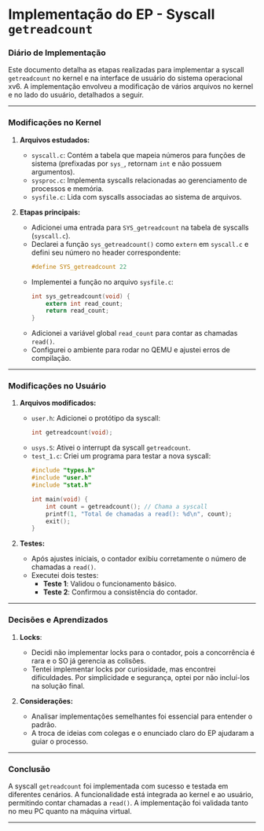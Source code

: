 # Implementação do EP - Syscall `getreadcount`

### **Diário de Implementação**

Este documento detalha as etapas realizadas para implementar a syscall `getreadcount` no kernel e na interface de usuário do sistema operacional xv6. A implementação envolveu a modificação de vários arquivos no kernel e no lado do usuário, detalhados a seguir.

---

### **Modificações no Kernel**

1. **Arquivos estudados:**
   - `syscall.c`: Contém a tabela que mapeia números para funções de sistema (prefixadas por `sys_`, retornam `int` e não possuem argumentos).
   - `sysproc.c`: Implementa syscalls relacionadas ao gerenciamento de processos e memória.
   - `sysfile.c`: Lida com syscalls associadas ao sistema de arquivos.

2. **Etapas principais:**
   - Adicionei uma entrada para `SYS_getreadcount` na tabela de syscalls (`syscall.c`).
   - Declarei a função `sys_getreadcount()` como `extern` em `syscall.c` e defini seu número no header correspondente:
     ```c
     #define SYS_getreadcount 22
     ```
   - Implementei a função no arquivo `sysfile.c`:
     ```c
     int sys_getreadcount(void) {
         extern int read_count;
         return read_count;
     }
     ```
   - Adicionei a variável global `read_count` para contar as chamadas `read()`.
   - Configurei o ambiente para rodar no QEMU e ajustei erros de compilação.

---

### **Modificações no Usuário**

1. **Arquivos modificados:**
   - `user.h`: Adicionei o protótipo da syscall:
     ```c
     int getreadcount(void);
     ```
   - `usys.S`: Ativei o interrupt da syscall `getreadcount`.
   - `test_1.c`: Criei um programa para testar a nova syscall:
     ```c
     #include "types.h"
     #include "user.h"
     #include "stat.h"

     int main(void) {
         int count = getreadcount(); // Chama a syscall
         printf(1, "Total de chamadas a read(): %d\n", count);
         exit();
     }
     ```

2. **Testes:**
   - Após ajustes iniciais, o contador exibiu corretamente o número de chamadas a `read()`.
   - Executei dois testes: 
     - **Teste 1**: Validou o funcionamento básico.
     - **Teste 2**: Confirmou a consistência do contador.

---

### **Decisões e Aprendizados**

1. **Locks**:  
   - Decidi não implementar locks para o contador, pois a concorrência é rara e o SO já gerencia as colisões.
   - Tentei implementar locks por curiosidade, mas encontrei dificuldades. Por simplicidade e segurança, optei por não incluí-los na solução final.

2. **Considerações:**  
   - Analisar implementações semelhantes foi essencial para entender o padrão.
   - A troca de ideias com colegas e o enunciado claro do EP ajudaram a guiar o processo.

---

### **Conclusão**

A syscall `getreadcount` foi implementada com sucesso e testada em diferentes cenários. A funcionalidade está integrada ao kernel e ao usuário, permitindo contar chamadas a `read()`. A implementação foi validada tanto no meu PC quanto na máquina virtual.

---
